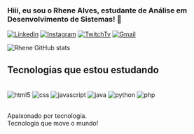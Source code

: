 
### Hiii, eu sou o Rhene Alves, estudante de Análise em Desenvolvimento de Sistemas! 👋

[![Linkedin](https://img.shields.io/badge/LinkedIn-0077B5?style=for-the-badge&logo=linkedin&logoColor=white)](https://www.linkedin.com/in/rhene-alves-07543a1a3/)
[![Instagram](https://img.shields.io/badge/Instagram-E4405F?style=for-the-badge&logo=instagram&logoColor=white)](https://www.instagram.com/rheneaa/)
[![TwitchTv](https://img.shields.io/badge/Twitch-9146FF?style=for-the-badge&logo=twitch&logoColor=white)](https://www.twitch.tv/rheneaa)
[![Gmail](https://img.shields.io/badge/Gmail-D14836?style=for-the-badge&logo=gmail&logoColor=white)](mailto:rheneaa@gmail.com)

![Rhene GitHub stats](https://github-readme-stats.vercel.app/api?username=rheneaaa&show_icons=true&theme=dracula)

## Tecnologias que estou estudando

<div style="display: inline_block"><br>
    <img align="center" alt="html5" src="https://img.shields.io/badge/HTML5-E34F26?style=for-the-badge&logo=html5&logoColor=white">
    <img align="center" alt="css" src="https://img.shields.io/badge/CSS3-1572B6?style=for-the-badge&logo=css3&logoColor=white">
    <img align="center" alt="javascript" src="https://img.shields.io/badge/JavaScript-F7DF1E?style=for-the-badge&logo=javascript&logoColor=black">
    <img align="center" alt="java" src="https://img.shields.io/badge/Java-ED8B00?style=for-the-badge&logo=java&logoColor=white">
    <img align="center" alt="python" src="https://img.shields.io/badge/Python-14354C?style=for-the-badge&logo=python&logoColor=white">
    <img align="center" alt="php" src="https://img.shields.io/badge/PHP-777BB4?style=for-the-badge&logo=php&logoColor=white">    
    
</div><br>

Apaixonado por tecnologia.<br>
Tecnologia que move o mundo!
